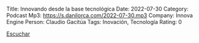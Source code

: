 Title: Innovando desde la base tecnológica
Date: 2022-07-30
Category: Podcast
Mp3: https://s.danilorca.com/2022-07-30.mp3
Company: Innova Engine
Person: Claudio Gacitúa
Tags: Inovación, Tecnología
Rating: 0

<a href="https://s.danilorca.com/2022-07-30.mp3" type="audio/mpeg">
Escuchar
</a>
